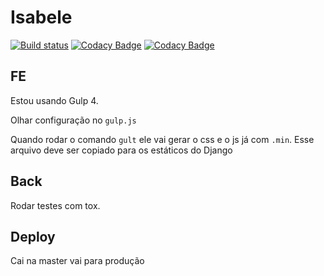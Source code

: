# Isabele

[![Build status](https://ricardobchaves.visualstudio.com/Ricardo/_apis/build/status/isabelesite/isabele)](https://ricardobchaves.visualstudio.com/Ricardo/_build/latest?definitionId=8) [![Codacy Badge](https://api.codacy.com/project/badge/Coverage/08097ea2167948de96bb681e211ccf8f)](https://www.codacy.com?utm_source=github.com&utm_medium=referral&utm_content=ricardochaves/isabelesite&utm_campaign=Badge_Coverage) [![Codacy Badge](https://api.codacy.com/project/badge/Grade/08097ea2167948de96bb681e211ccf8f)](https://www.codacy.com?utm_source=github.com&amp;utm_medium=referral&amp;utm_content=ricardochaves/isabelesite&amp;utm_campaign=Badge_Grade)

## FE

Estou usando Gulp 4.

Olhar configuração no `gulp.js`

Quando rodar o comando `gult` ele vai gerar o css e o js já com `.min`. 
Esse arquivo deve ser copiado para os estáticos do Django

## Back

Rodar testes com tox.

## Deploy

Cai na master vai para produção